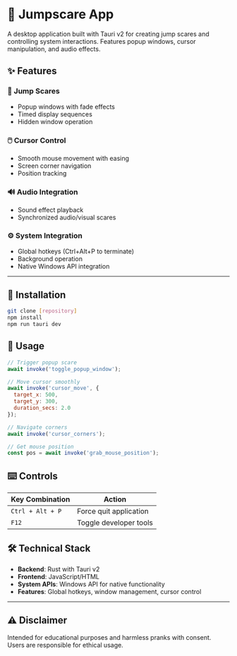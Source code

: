 # 👻 Jumpscare App

A desktop application built with Tauri v2 for creating jump scares and controlling system interactions. Features popup windows, cursor manipulation, and audio effects.

## ✨ Features

### 🎯 Jump Scares
- Popup windows with fade effects
- Timed display sequences  
- Hidden window operation

### 🖱️ Cursor Control
- Smooth mouse movement with easing
- Screen corner navigation
- Position tracking

### 🔊 Audio Integration
- Sound effect playback
- Synchronized audio/visual scares

### ⚙️ System Integration
- Global hotkeys (Ctrl+Alt+P to terminate)
- Background operation
- Native Windows API integration

---

## 🚀 Installation

```bash
git clone [repository]
npm install
npm run tauri dev
```

## 📖 Usage

```javascript
// Trigger popup scare
await invoke('toggle_popup_window');

// Move cursor smoothly
await invoke('cursor_move', { 
  target_x: 500, 
  target_y: 300, 
  duration_secs: 2.0 
});

// Navigate corners
await invoke('cursor_corners');

// Get mouse position
const pos = await invoke('grab_mouse_position');
```

## ⌨️ Controls

| Key Combination | Action |
|-----------------|--------|
| `Ctrl + Alt + P` | Force quit application |
| `F12` | Toggle developer tools |

## 🛠️ Technical Stack

- **Backend**: Rust with Tauri v2
- **Frontend**: JavaScript/HTML  
- **System APIs**: Windows API for native functionality
- **Features**: Global hotkeys, window management, cursor control

---

## ⚠️ Disclaimer

Intended for educational purposes and harmless pranks with consent. Users are responsible for ethical usage.
